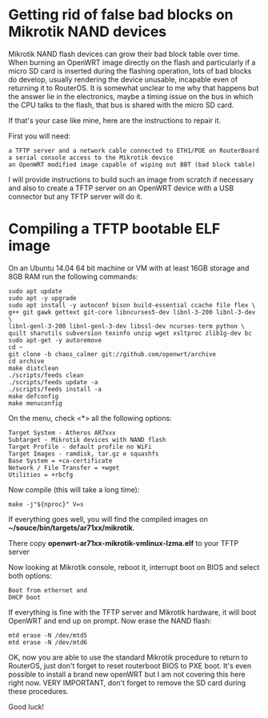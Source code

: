 # Getting rid of false bad blocks on Mikrotik NAND devices

Mikrotik NAND flash devices can grow their bad block table over time.
When burning an OpenWRT image directly on the flash and particularly if a micro SD card is inserted during the flashing operation, lots of bad blocks do develop, usually rendering the device unusable, incapable even of returning it to RouterOS. It is somewhat unclear to me why that happens but the answer lie in the electronics, maybe a timing issue on the bus in which the CPU talks to the flash, that bus is shared with the micro SD card.

If that's your case like mine, here are the instructions to repair it.

First you will need:
```
a TFTP server and a network cable connected to ETH1/POE on RouterBoard
a serial console access to the Mikrotik device
an OpenWRT modified image capable of wiping out BBT (bad block table)
```

I will provide instructions to build such an image from scratch if necessary and also to create a TFTP server on an OpenWRT device with a USB connector but any TFTP server will do it.

# Compiling a TFTP bootable ELF image
On an Ubuntu 14.04 64 bit machine or VM with at least 16GB storage and 8GB RAM run the following commands:
```
sudo apt update 
sudo apt -y upgrade
sudo apt install -y autoconf bison build-essential ccache file flex \
g++ git gawk gettext git-core libncurses5-dev libnl-3-200 libnl-3-dev \
libnl-genl-3-200 libnl-genl-3-dev libssl-dev ncurses-term python \
quilt sharutils subversion texinfo unzip wget xsltproc zlib1g-dev bc
sudo apt-get -y autoremove
cd ~
git clone -b chaos_calmer git://github.com/openwrt/archive
cd archive
make distclean
./scripts/feeds clean
./scripts/feeds update -a
./scripts/feeds install -a
make defconfig
make menuconfig
```
On the menu, check <*> all the following options:
```
Target System - Atheros AR7xxx
Subtarget - Mikrotik devices with NAND flash
Target Profile - default profile no WiFi
Target Images - ramdisk, tar.gz e squashfs
Base System = +ca-certificate
Network / File Transfer = +wget
Utilities = +rbcfg
```
Now compile (this will take a long time):
```
make -j"${nproc}" V=s
```
If everything goes well, you will find the compiled images on **~/souce/bin/targets/ar71xx/mikrotik**.

There copy **openwrt-ar71xx-mikrotik-vmlinux-lzma.elf** to your TFTP server

Now looking at Mikrotik console, reboot it, interrupt boot on BIOS and select both options:
```
Boot from ethernet and
DHCP boot
```
If everything is fine with the TFTP server and Mikrotik hardware, it will boot OpenWRT and end up on prompt.
Now erase the NAND flash:
```
mtd erase -N /dev/mtd5
mtd erase -N /dev/mtd6
```
OK, now you are able to use the standard Mikrotik procedure to return to RouterOS, just don't forget to reset routerboot BIOS to PXE boot. It's even possible to install a brand new openWRT but I am not covering this here right now. VERY IMPORTANT, don't forget to remove the SD card during these procedures.

Good luck!

